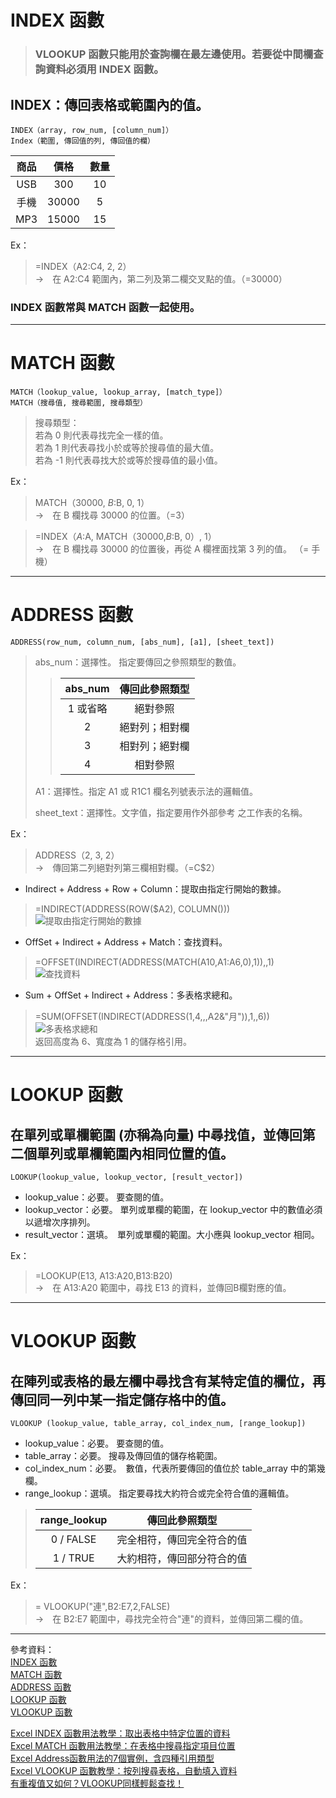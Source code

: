 # INDEX 函數

>   ### VLOOKUP 函數只能用於查詢欄在最左邊使用。若要從中間欄查詢資料必須用 INDEX 函數。

## INDEX：傳回表格或範圍內的值。  
    INDEX（array, row_num, [column_num]） 
    Index（範圍, 傳回值的列, 傳回值的欄）
 
 
| 商品 |  價格 |  數量  | 
| :-----:  | :-----: |  :-----: |  
| USB  |  300  |  10  |    
| 手機  |  30000  |  5 |    
| MP3  |  15000  |  15 |    

Ex：
>   =INDEX（A2:C4, 2, 2）  
>   →　在 A2:C4 範圍內，第二列及第二欄交叉點的值。（=30000）

### **INDEX 函數常與 MATCH 函數一起使用。**

---
# MATCH 函數
    MATCH（lookup_value, lookup_array, [match_type]）
    MATCH（搜尋值, 搜尋範圍, 搜尋類型）

>    搜尋類型：  
>    若為 0 則代表尋找完全一樣的值。  
>    若為 1 則代表尋找小於或等於搜尋值的最大值。  
>    若為 -1 則代表尋找大於或等於搜尋值的最小值。  

Ex：
>   MATCH（30000, $B:$B, 0, 1）  
>   →　在 B 欄找尋 30000 的位置。（=3）


>   =INDEX（$A:$A, MATCH（30000,$B:$B, 0）, 1）  
>   →　在 B 欄找尋 30000 的位置後，再從 A 欄裡面找第 3 列的值。 （= 手機）  

---
# ADDRESS 函數
    ADDRESS(row_num, column_num, [abs_num], [a1], [sheet_text])

>  abs_num：選擇性。 指定要傳回之參照類型的數值。
>   >   |  abs_num |  傳回此參照類型 |  
>   >   |  :-----: | :-----: |  
>   >   |   1 或省略  |  絕對參照  |
>   >   |   2  |  絕對列；相對欄  |
>   >   |   3  |  相對列；絕對欄  |
>   >   |   4  |  相對參照  |
>
>  A1：選擇性。指定 A1 或 R1C1 欄名列號表示法的邏輯值。  
>   
>  sheet_text：選擇性。文字值，指定要用作外部參考 之工作表的名稱。

Ex：
>   ADDRESS（2, 3, 2）  
>   →　傳回第二列絕對列第三欄相對欄。（=C$2）

* Indirect + Address + Row + Column：提取由指定行開始的數據。
>   =INDIRECT(ADDRESS(ROW($A2), COLUMN()))  
![提取由指定行開始的數據](http://i2.kknews.cc/F-LQe35DtNGL7tJwL3evikBBpDRdQi2ywQ/0.jpg "Indirect + Address + Row + Column")

* OffSet + Indirect + Address + Match：查找資料。
>   =OFFSET(INDIRECT(ADDRESS(MATCH(A10,A1:A6,0),1)),,1)  
>   ![查找資料](http://i1.kknews.cc/KmMbbRzoYI1b75KGLKcVb3AImgZApnJosA/0.jpg "OffSet + Indirect + Address + Match")  

* Sum + OffSet + Indirect + Address：多表格求總和。
>   =SUM(OFFSET(INDIRECT(ADDRESS(1,4,,,A2&"月")),1,,6))  
>   ![多表格求總和](http://i2.kknews.cc/1f7PRkzO9HYhSgHOXNXuan7tUDc6Jk9JHw/0.jpg "Sum + OffSet + Indirect + Address")  
>   返回高度為 6、寬度為 1 的儲存格引用。

---
# LOOKUP 函數
## 在單列或單欄範圍 (亦稱為向量) 中尋找值，並傳回第二個單列或單欄範圍內相同位置的值。
    LOOKUP(lookup_value, lookup_vector, [result_vector])
* lookup_value：必要。 要查閱的值。
* lookup_vector：必要。 單列或單欄的範圍，在 lookup_vector 中的數值必須以遞增次序排列。
* result_vector：選填。　單列或單欄的範圍。大小應與 lookup_vector 相同。

Ex：    
>   =LOOKUP(E13, A13:A20,B13:B20)  
>   →　在 A13:A20 範圍中，尋找 E13 的資料，並傳回B欄對應的值。

---
# VLOOKUP 函數
## 在陣列或表格的最左欄中尋找含有某特定值的欄位，再傳回同一列中某一指定儲存格中的值。
    VLOOKUP (lookup_value, table_array, col_index_num, [range_lookup])
* lookup_value：必要。 要查閱的值。
* table_array：必要。 搜尋及傳回值的儲存格範圍。
* col_index_num：必要。　數值，代表所要傳回的值位於 table_array 中的第幾欄。
* range_lookup：選填。 指定要尋找大約符合或完全符合值的邏輯值。

>   |  range_lookup |  傳回此參照類型 |  
>   |  :-----: | :-----: |  
>   |   0 / FALSE  |  完全相符，傳回完全符合的值  |
>   |   1 / TRUE  |  大約相符，傳回部分符合的值  |

Ex：    
>   = VLOOKUP("連",B2:E7,2,FALSE)  
>   →　在 B2:E7 範圍中，尋找完全符合"連"的資料，並傳回第二欄的值。


---
參考資料：  
[INDEX 函數](https://support.microsoft.com/zh-tw/office/index-%E5%87%BD%E6%95%B8-a5dcf0dd-996d-40a4-a822-b56b061328bd#bmarray_form)  
[MATCH 函數](https://support.microsoft.com/zh-tw/office/match-%E5%87%BD%E6%95%B8-e8dffd45-c762-47d6-bf89-533f4a37673a)  
[ADDRESS 函數](https://support.microsoft.com/zh-tw/office/address-%E5%87%BD%E6%95%B8-d0c26c0d-3991-446b-8de4-ab46431d4f89)  
[LOOKUP 函數](https://support.microsoft.com/zh-tw/office/lookup-%E5%87%BD%E6%95%B8-446d94af-663b-451d-8251-369d5e3864cb)  
[VLOOKUP 函數](https://support.microsoft.com/zh-tw/office/vlookup-%E5%87%BD%E6%95%B8-0bbc8083-26fe-4963-8ab8-93a18ad188a1) 

[Excel INDEX 函數用法教學：取出表格中特定位置的資料](https://blog.gtwang.org/windows/excel-index-function-tutorial-examples/)  
[Excel MATCH 函數用法教學：在表格中搜尋指定項目位置](https://blog.gtwang.org/windows/excel-match-function-tutorial/)  
[Excel Address函數用法的7個實例，含四種引用類型](https://kknews.cc/zh-tw/career/xgjejjr.html)  
[Excel VLOOKUP 函數教學：按列搜尋表格，自動填入資料](https://blog.gtwang.org/windows/excel-vlookup-function-tutorial/)  
[有重複值又如何？VLOOKUP同樣輕鬆查找！](https://kknews.cc/career/vvbl5ll.html)  

 

